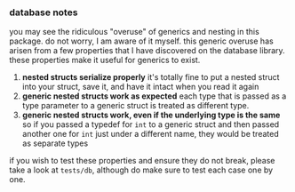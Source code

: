 ### database notes

you may see the ridiculous "overuse" of generics and nesting in this package. do not worry, I am aware of it myself. this generic overuse has arisen from a few properties that I have discovered on the database library. these properties make it useful for generics to exist.

1. **nested structs serialize properly** it's totally fine to put a nested struct into your struct, save it, and have it intact when you read it again
1. **generic nested structs work as expected** each type that is passed as a type parameter to a generic struct is treated as different type.
1. **generic nested structs work, even if the underlying type is the same** so if you passed a typedef for `int` to a generic struct and then passed another one for `int` just under a different name, they would be treated as separate types

if you wish to test these properties and ensure they do not break, please take a look at `tests/db`, although do make sure to test each case one by one.

